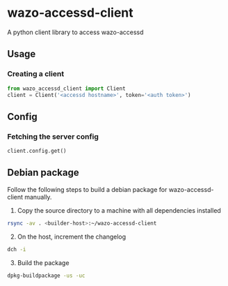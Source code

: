 # wazo-accessd-client

A python client library to access wazo-accessd

## Usage

### Creating a client

```python
from wazo_accessd_client import Client
client = Client('<accessd hostname>', token='<auth token>')
```

## Config

### Fetching the server config

```python
client.config.get()
```

## Debian package

Follow the following steps to build a debian package for wazo-accessd-client manually.

1. Copy the source directory to a machine with all dependencies installed

```sh
rsync -av . <builder-host>:~/wazo-accessd-client
```

2. On the host, increment the changelog

```sh
dch -i
```

3. Build the package

```sh
dpkg-buildpackage -us -uc
```
